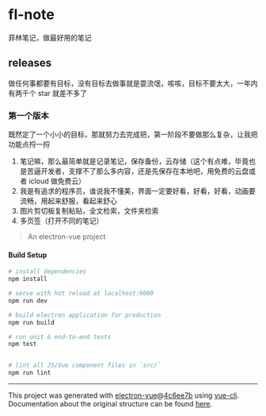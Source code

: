 # fl-note

菲林笔记，做最好用的笔记

## releases

做任何事都要有目标，没有目标去做事就是耍流氓，咳咳，目标不要太大，一年内有两千个 star 就差不多了

### 第一个版本

既然定了一个小小的目标，那就努力去完成把，第一阶段不要做那么复杂，让我把功能点捋一捋

1.  笔记嘛，那么最简单就是记录笔记，保存备份，云存储（这个有点难，毕竟也是苦逼开发者，支撑不了那么多内容，还是先保存在本地吧，用免费的云盘或者 icloud 做免费云）
2.  我是有追求的程序员，谁说我不懂美，界面一定要好看，好看，好看，动画要流畅，用起来舒服，看起来舒心
3.  图片剪切板复制粘贴，全文检索，文件夹检索
4.  多页签（打开不同的笔记）

> An electron-vue project

#### Build Setup

```bash
# install dependencies
npm install

# serve with hot reload at localhost:9080
npm run dev

# build electron application for production
npm run build

# run unit & end-to-end tests
npm test


# lint all JS/Vue component files in `src/`
npm run lint
```

---

This project was generated with [electron-vue](https://github.com/SimulatedGREG/electron-vue)@[4c6ee7b](https://github.com/SimulatedGREG/electron-vue/tree/4c6ee7bf4f9b4aa647a22ec1c1ca29c2e59c3645) using [vue-cli](https://github.com/vuejs/vue-cli). Documentation about the original structure can be found [here](https://simulatedgreg.gitbooks.io/electron-vue/content/index.html).
